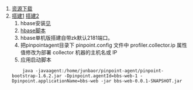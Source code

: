 1. [资源下载](https://github.com/naver/pinpoint/releases)     
1. [搭建1](https://www.cnblogs.com/yyhh/p/6106472.html) [搭建2](http://www.herohuang.com/2017/03/01/apm-pinpoint/)     
    1. hbase安装[见](https://github.com/lwwjxz/Blogs/blob/master/bigdata/hbase.md)      
    1. [hbase脚本](https://github.com/lwwjxz/Blogs/blob/master/java/apm/hbase-create.hbase)       
    1. hbase单机版搭建自带zk默认2181端口。     
    1. 把pinpointagent目录下 pinpoint.config 文件中 profiler.collector.ip 属性值修改为部署 collector 机器的主机名或 IP       
    1. 应用启动脚本    
    ```
        java -javaagent:/home/junbaor/pinpoint-agent/pinpoint-bootstrap-1.6.2.jar -Dpinpoint.agentId=bbs-web-1 -Dpinpoint.applicationName=bbs-web -jar bbs-web-0.0.1-SNAPSHOT.jar
    ```    

    
    
 
